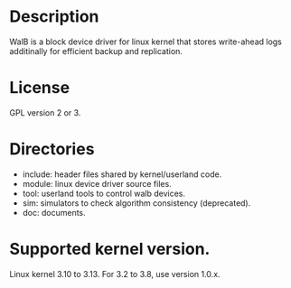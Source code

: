 # Description

WalB is a block device driver for linux kernel that stores write-ahead logs additinally for efficient backup and replication.

# License

GPL version 2 or 3.

# Directories

* include: header files shared by kernel/userland code.
* module: linux device driver source files.
* tool: userland tools to control walb devices.
* sim: simulators to check algorithm consistency (deprecated).
* doc: documents.

# Supported kernel version.

Linux kernel 3.10 to 3.13.
For 3.2 to 3.8, use version 1.0.x.

